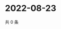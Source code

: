 # 2022-08-23

共 0 条

<!-- BEGIN WEIBO -->
<!-- 最后更新时间 Tue Aug 23 2022 18:01:26 GMT+0800 (China Standard Time) -->

<!-- END WEIBO -->
